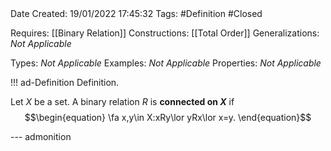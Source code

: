 <br />
<br />

Date Created: 19/01/2022 17:45:32
Tags: #Definition #Closed 

Requires: [[Binary Relation]]
Constructions: [[Total Order]]
Generalizations: _Not Applicable_

Types: _Not Applicable_
Examples: _Not Applicable_ 
Properties: _Not Applicable_

!!! ad-Definition Definition.

Let $X$ be a set. A binary relation $R$ is **connected on $X$** if
$$\begin{equation}
    \fa x,y\in X:xRy\lor yRx\lor x=y.
\end{equation}$$

--- admonition

